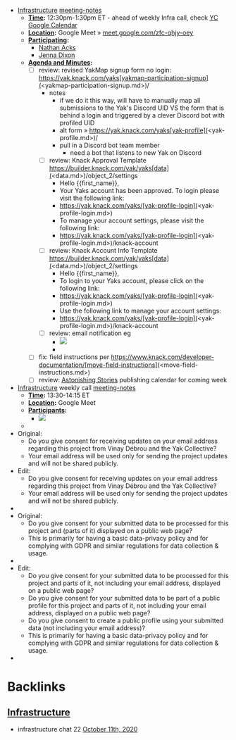 - [Infrastructure](<Infrastructure.md>) [meeting-notes](<meeting-notes.md>) 
    - **[Time](<Time.md>):** 12:30pm-1:30pm ET - ahead of weekly Infra call, check [YC Google Calendar ](https://calendar.google.com/calendar/u/0/r?cid=bzk5NW00MzE3M2Jwc2xtaGg0OW5tcnA1aTRAZ3JvdXAuY2FsZW5kYXIuZ29vZ2xlLmNvbQ)
    - **[Location](<Location.md>):** Google Meet » [meet.google.com/zfc-qhjy-oey](meet.google.com/zfc-qhjy-oey)
    - **[Participating](<Participating.md>):** 
        - [Nathan Acks](<Nathan Acks.md>) 
        - [Jenna Dixon](<Jenna Dixon.md>)
    - **[Agenda and Minutes](<Agenda and Minutes.md>):** 
        - [ ] review: revised YakMap signup form no login: 
https://yak.knack.com/yaks[yakmap-participation-signup](<yakmap-participation-signup.md>)/
            - notes
                - if we do it this way, will have to manually map all submissions to the Yak's Discord UID VS the form that is behind a login and triggered by a clever Discord bot with profiled UID
                - alt form » https://yak.knack.com/yaks[yak-profile](<yak-profile.md>)/
                - pull in a Discord bot team member
                    - need a bot that listens to new Yak on Discord
            - [ ] review: Knack Approval Template
https://builder.knack.com/yak/yaks[data](<data.md>)/object_2/settings
                - Hello {{first_name}},
                - Your Yaks account has been approved. To login please visit the following link:
                - https://yak.knack.com/yaks/[yak-profile-login](<yak-profile-login.md>)
                - To manage your account settings, please visit the following link:
                - https://yak.knack.com/yaks/[yak-profile-login](<yak-profile-login.md>)/knack-account
            - [ ] review: Knack Account Info Template
https://builder.knack.com/yak/yaks[data](<data.md>)/object_2/settings
                - Hello {{first_name}},
                - To login to your Yaks account, please click on the following link:
                - https://yak.knack.com/yaks/[yak-profile-login](<yak-profile-login.md>)
                - Use the following link to manage your account settings:
                - https://yak.knack.com/yaks/[yak-profile-login](<yak-profile-login.md>)/knack-account
            - [ ] review: email notification eg
                - ![](https://firebasestorage.googleapis.com/v0/b/firescript-577a2.appspot.com/o/imgs%2Fapp%2FArtOfGig%2FxUMEa5MwAN.png?alt=media&token=951e4ed3-ab26-45a4-9a8f-6f0e92ba3571)
                - 
        - [ ] fix: field instructions per 
https://www.knack.com/developer-documentation/[move-field-instructions](<move-field-instructions.md>)
        - [ ] review: [Astonishing Stories](<Astonishing Stories.md>) publishing calendar for coming week
- [Infrastructure](<Infrastructure.md>) weekly call [meeting-notes](<meeting-notes.md>)
    - **[Time](<Time.md>):** 13:30-14:15 ET
    - **[Location](<Location.md>):** Google Meet
    - **[Participants](<Participants.md>):** 
        - ![](https://firebasestorage.googleapis.com/v0/b/firescript-577a2.appspot.com/o/imgs%2Fapp%2FArtOfGig%2F3tpaXajeBa.png?alt=media&token=8ae6fea0-1835-4714-9fc9-f21482bc4544)
    - 
- Original:
    - Do you give consent for receiving updates on your email address regarding this project from Vinay Débrou and the Yak Collective?
    - Your email address will be used only for sending the project updates and will not be shared publicly.
- Edit:
    - Do you give consent for receiving updates on your email address regarding this project from Vinay Débrou and the Yak Collective?
    - Your email address will be used only for sending the project updates and will not be shared publicly.
- 
- Original:
    - Do you give consent for your submitted data to be processed for this project and (parts of it) displayed on a public web page?
    - This is primarily for having a basic data-privacy policy and for complying with GDPR and similar regulations for data collection & usage.
- 
- Edit:
    - Do you give consent for your submitted data to be processed for this project and parts of it, not including your email address, displayed on a public web page?
    - Do you give consent for your submitted data to be part of a public profile for this project and parts of it, not including your email address, displayed on a public web page?
    - Do you give consent to create a public profile using your submitted data (not including your email address)?
    - This is primarily for having a basic data-privacy policy and for complying with GDPR and similar regulations for data collection & usage.
- 

# Backlinks
## [Infrastructure](<Infrastructure.md>)
- infrastructure chat 22 [October 11th, 2020](<October 11th, 2020.md>)

